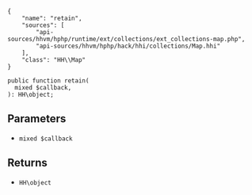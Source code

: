 ``` yamlmeta
{
    "name": "retain",
    "sources": [
        "api-sources/hhvm/hphp/runtime/ext/collections/ext_collections-map.php",
        "api-sources/hhvm/hphp/hack/hhi/collections/Map.hhi"
    ],
    "class": "HH\\Map"
}
```




``` Hack
public function retain(
  mixed $callback,
): HH\object;
```




## Parameters




+ ` mixed $callback `




## Returns




* ` HH\object `
<!-- HHAPIDOC -->
